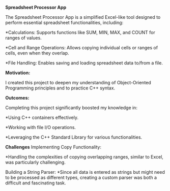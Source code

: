 **Spreadsheet Processor App**

The Spreadsheet Processor App is a simplified Excel-like tool designed to perform essential spreadsheet functionalities, including:

*Calculations: Supports functions like SUM, MIN, MAX, and COUNT for ranges of values.

*Cell and Range Operations: Allows copying individual cells or ranges of cells, even when they overlap.

*File Handling: Enables saving and loading spreadsheet data to/from a file.

**Motivation:**

I created this project to deepen my understanding of Object-Oriented Programming principles and to practice C++ syntax.

**Outcomes:**

Completing this project significantly boosted my knowledge in:

*Using C++ containers effectively.

*Working with file I/O operations.

*Leveraging the C++ Standard Library for various functionalities.

**Challenges**
Implementing Copy Functionality:


*Handling the complexities of copying overlapping ranges, similar to Excel, was particularly challenging.

Building a String Parser:
*Since all data is entered as strings but might need to be processed as different types, creating a custom parser was both a difficult and fascinating task.
